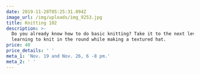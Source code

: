 ```yaml
---
date: 2019-11-28T05:25:31.094Z
image_url: /img/uploads/img_9253.jpg
title: Knitting 102
description: >-
  Do you already know how to do basic knitting? Take it to the next level by
  learning to knit in the round while making a textured hat.
price: 40
price_details: ' '
meta_1: 'Nov. 19 and Nov. 26, 6 -8 pm.'
meta_2: ' '
---
```



